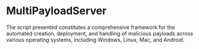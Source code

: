 # MultiPayloadServer
The script presented constitutes a comprehensive framework for the automated creation, deployment, and handling of malicious payloads across various operating systems, including Windows, Linux, Mac, and Android.
